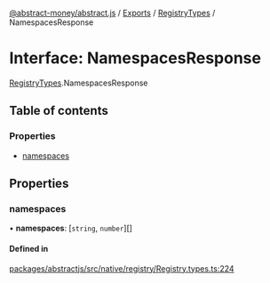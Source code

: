 [@abstract-money/abstract.js](../README.md) / [Exports](../modules.md) / [RegistryTypes](../modules/RegistryTypes.md) / NamespacesResponse

# Interface: NamespacesResponse

[RegistryTypes](../modules/RegistryTypes.md).NamespacesResponse

## Table of contents

### Properties

- [namespaces](RegistryTypes.NamespacesResponse.md#namespaces)

## Properties

### namespaces

• **namespaces**: [`string`, `number`][]

#### Defined in

[packages/abstractjs/src/native/registry/Registry.types.ts:224](https://github.com/Abstract-OS/abstract.js/blob/c46b309/packages/abstractjs/src/native/registry/Registry.types.ts#L224)

